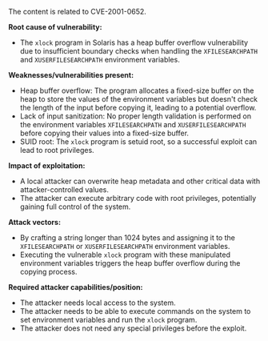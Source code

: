 The content is related to CVE-2001-0652.

**Root cause of vulnerability:**
- The `xlock` program in Solaris has a heap buffer overflow vulnerability due to insufficient boundary checks when handling the `XFILESEARCHPATH` and `XUSERFILESEARCHPATH` environment variables.

**Weaknesses/vulnerabilities present:**
- Heap buffer overflow: The program allocates a fixed-size buffer on the heap to store the values of the environment variables but doesn't check the length of the input before copying it, leading to a potential overflow.
- Lack of input sanitization: No proper length validation is performed on the environment variables `XFILESEARCHPATH` and `XUSERFILESEARCHPATH` before copying their values into a fixed-size buffer.
- SUID root: The `xlock` program is setuid root, so a successful exploit can lead to root privileges.

**Impact of exploitation:**
- A local attacker can overwrite heap metadata and other critical data with attacker-controlled values.
- The attacker can execute arbitrary code with root privileges, potentially gaining full control of the system.

**Attack vectors:**
- By crafting a string longer than 1024 bytes and assigning it to the `XFILESEARCHPATH` or `XUSERFILESEARCHPATH` environment variables.
- Executing the vulnerable `xlock` program with these manipulated environment variables triggers the heap buffer overflow during the copying process.

**Required attacker capabilities/position:**
- The attacker needs local access to the system.
- The attacker needs to be able to execute commands on the system to set environment variables and run the `xlock` program.
- The attacker does not need any special privileges before the exploit.